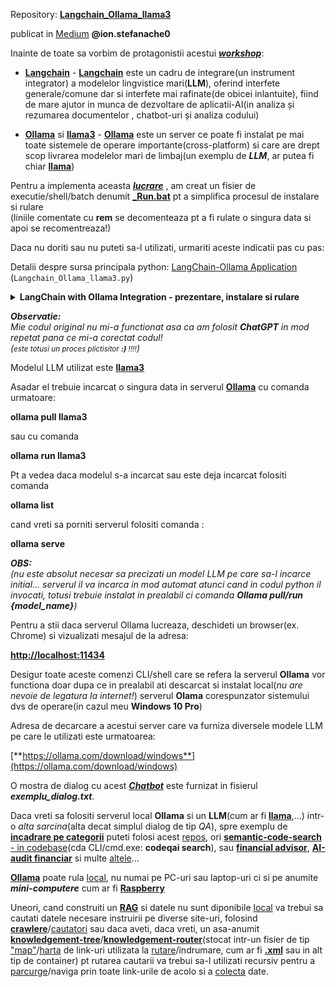 Repository: [**Langchain_Ollama_llama3**](https://github.com/duncanodhis/Langchain_Ollama_llama3)

publicat in [Medium](https://medium.com/@ion.stefanache0/langchain-python-client-for-ollama-69f6c24078e2) **@ion.stefanache0**

Inainte de toate sa vorbim de protagonistii acestui [***workshop***](https://github.com/stefanache/MFP-ANAF-RO/tree/main/python/langchain_Ollama_llama3):

 - [**Langchain**](https://towardsdatascience.com/building-a-math-application-with-langchain-agents-23919d09a4d3) - [**Langchain**](https://en.wikipedia.org/wiki/LangChain) este un cadru de integrare(un instrument integrator) a modelelor lingvistice mari(**LLM**), oferind interfete generale/comune dar si interfete mai rafinate(de obicei inlantuite), fiind de mare ajutor in munca de dezvoltare de aplicatii-AI(in analiza și rezumarea documentelor , chatbot-uri și analiza codului)
   
 - [**Ollama**](https://ollama.com/) si [**llama3**](https://en.wikipedia.org/wiki/Llama_(language_model)) - [**Ollama**](https://github.com/TheR1D/shell_gpt/wiki/Ollama) este un server ce poate fi instalat pe mai toate sistemele de operare importante(cross-platform) si care are drept scop livrarea modelelor mari de limbaj(un exemplu de ***LLM***, ar putea fi chiar  [**llama**](https://en.wikipedia.org/wiki/Llama_(language_model)))
   
Pentru a implementa aceasta [***lucrare***](https://github.com/stefanache/MFP-ANAF-RO/tree/main/python/langchain_Ollama_llama3) , am creat un fisier de executie/shell/batch denumit [**_Run.bat**](https://github.com/stefanache/MFP-ANAF-RO/blob/main/python/langchain_Ollama_llama3/_Run.bat) pt a simplifica procesul de instalare si rulare<br/>
(liniile comentate cu **rem** se decomenteaza pt a fi rulate o singura data si apoi se recomentreaza!)

Daca nu doriti sau nu puteti sa-l utilizati, urmariti aceste indicatii pas cu pas:


Detalii despre sursa principala python: [LangChain-Ollama Application](https://github.com/stefanache/MFP-ANAF-RO/blob/main/python/langchain_Ollama_llama3/Langchain_Ollama_llama3.py) (`Langchain_Ollama_llama3.py`)


<details>
<summary><b>LangChain with Ollama Integration - prezentare, instalare si rulare </b></summary>

<hr/>

This application integrates [**LangChain**](https://python.langchain.com/v0.2/docs/concepts/) with the [**Ollama**](https://python.langchain.com/v0.2/docs/integrations/llms/ollama/)-[LLM](https://www.comet.com/site/blog/decoding-the-significance-of-llm-chains-in-llmops/) to perform various operations, 

such as question-answering(**Q&A**) and other conversational tasks.

 - *Getting Started*

To run this application, ensure you have Python 3.10 or later installed, along with the required dependencies.

 - *Installing Dependencies*

To install the required Python packages, use the following command:

**pip install -r [requirements.txt](https://github.com/stefanache/MFP-ANAF-RO/blob/main/python/langchain_Ollama_llama3/requirements.txt)**

 - *Running the Application*

Before running, ensure that the Ollama server is up and running. 

This application interacts with Ollama to generate responses.

To start the LangChain-Ollama application, navigate to the directory containing [**Langchain_Ollama_llama3.py**](https://github.com/stefanache/MFP-ANAF-RO/blob/main/python/langchain_Ollama_llama3/Langchain_Ollama_llama3.py) and run:

[**python Langchain_Ollama_llama3.py**](https://github.com/stefanache/MFP-ANAF-RO/blob/main/python/langchain_Ollama_llama3/Langchain_Ollama_llama3.py)

***Remarca despre Langchain***: please consult that [**chart**](https://medium.com/@bijit211987/llm-driven-applications-with-langchain-abstraction-4907a32bdfb0)!

<hr/>

***Docker Setup***

If you'd prefer to run the application in a Docker container, follow these steps:

 - *Build the Docker Image:*
**docker build -t langchain_ollama -f Dockerfile .**

 - *Run the Docker Container:*
**docker run langchain_ollama**

<hr/>
</details>

***Observatie:***<br/>
<i>Mie codul original nu mi-a functionat asa ca am folosit **ChatGPT** in mod repetat pana ce mi-a corectat codul!
 <br/>(<small>este totusi un proces plictisitor **:)** !!!!</small>)</i>

Modelul LLM utilizat este [**llama3**](https://llama.meta.com/)

Asadar el trebuie incarcat o singura data in serverul [**Ollama**](https://ollama.com/download/windows) cu comanda urmatoare:

**ollama pull llama3** 

sau cu comanda

**ollama run llama3**

Pt a vedea daca modelul s-a incarcat sau este deja incarcat folositi comanda

**ollama list**

cand vreti sa porniti serverul folositi comanda :

**ollama serve**  

***OBS:***<br/>
*(nu este absolut necesar sa precizati un model LLM pe care sa-l incarce initial...
  serverul il va incarca in mod automat atunci cand in codul python il invocati, totusi trebuie instalat in prealabil ci comanda **Ollama pull/run {model_name}**)*


Pentru a stii daca serverul Ollama lucreaza, deschideti un browser(ex. Chrome) si vizualizati mesajul de la adresa:

[**http://localhost:11434**](http://localhost:11434)


Desigur toate aceste comenzi CLI/shell care se refera la serverul **Ollama** vor functiona doar dupa ce in prealabil ati 
descarcat si instalat local(*nu are nevoie de legatura la internet!*) serverul **Olama** corespunzator sistemului dvs de operare(in cazul meu **Windows 10 Pro**)

Adresa de decarcare a acestui server care va furniza diversele modele LLM pe care le utilizati este urmatoarea:

[**https://ollama.com/download/windows**](https://ollama.com/download/windows)

O mostra de dialog cu acest [***Chatbot***](https://towardsdatascience.com/4-ways-of-question-answering-in-langchain-188c6707cc5a) este furnizat in fisierul ***exemplu_dialog.txt***.

Daca vreti sa folositi serverul local **Ollama** si un **LLM**(cum ar fi [**llama**](https://github.com/lawwu/awesome-llamas),...) intr-o *alta sarcina*(alta decat simplul dialog de tip *QA*), spre exemplu de [**incadrare pe categorii**](https://github.com/Sachin2495/langchain/tree/main) puteti folosi acest [repos](https://github.com/Sachin2495/langchain/tree/main), ori [**semantic-code-search** - in codebase](https://github.com/fynnfluegge/codeqai)(cda CLI/cmd.exe: **codeqai search**), sau [**financial advisor**](https://medium.com/@renjuhere/llama-3-as-your-financial-advisor-8904a2673f2c), [**AI-audit financiar**](https://auditfinanciar.cafr.ro/wp-content/uploads/2024/07/AF-3-2024-Site.pdf) si multe [altele](https://www.comet.com/site/blog/decoding-the-significance-of-llm-chains-in-llmops/)...

[**Ollama**](https://weaviate.io/developers/weaviate/modules/reader-generator-modules/generative-ollama) poate rula [local](https://www.kdnuggets.com/ollama-tutorial-running-llms-locally-made-super-simple), nu numai pe PC-uri sau laptop-uri ci si pe anumite ***mini-computere*** cum ar fi [**Raspberry**](https://www.kevsrobots.com/blog/ollama)

Uneori, cand construiti un [**RAG**](https://dev.to/dmuraco3/how-to-create-a-local-rag-agent-with-ollama-and-langchain-1m9a) si datele nu sunt diponibile [local](https://python.langchain.com/v0.2/docs/how_to/local_llms/) va trebui sa cautati datele necesare instruirii  pe diverse site-uri, folosind [**crawlere**](https://github.com/iliaschalkidis/LegalCrawler/tree/main)/[cautatori](https://help.oncrawl.com/en/articles/2121166-what-format-can-i-use-for-my-sitemaps) sau daca aveti, daca vreti,  un asa-anumit [**knowledgement-tree**](https://medium.com/@visrow/detect-ai-hallucinations-rag-routing-branching-chaining-a3ec16e42c48)/[**knowledgement-router**](https://www.scribd.com/doc/148944403/Mind-Map-1-Ifrs-10)(stocat intr-un fisier de tip ["map"](https://www.altova.com/mapforce/xml-mapping)/[harta](https://en.wikipedia.org/wiki/Sitemaps) de link-uri utilizata la [rutare](https://en.wikipedia.org/wiki/Site_map)/indrumare, cum ar fi [**.xml**](https://jackwhitworth.com/sitemap.xml) sau in alt tip de container) pt rutarea cautarii va trebui sa-l utilizati recursiv pentru a [parcurge](https://advertools.readthedocs.io/en/master/advertools.sitemaps.html)/naviga prin toate link-urile de acolo si a [colecta](https://jackwhitworth.com/blog/get-xml-sitemap-using-python/) date.
